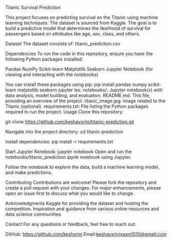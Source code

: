 Titanic Survival Prediction

This project focuses on predicting survival on the Titanic using machine learning techniques. The dataset is sourced from Kaggle. The goal is to build a predictive model that determines the likelihood of survival for passengers based on attributes like age, sex, class, and others.

Dataset
The dataset consists of:
titanic_prediction.csv

Dependencies
To run the code in this repository, ensure you have the following Python packages installed:

Pandas
NumPy
Scikit-learn
Matplotlib
Seaborn
Jupyter Notebook (for viewing and interacting with the notebooks)

You can install these packages using pip:
pip install pandas numpy scikit-learn matplotlib seaborn jupyter
les.
notebooks/: Jupyter notebook(s) with data analysis, model building, and evaluation.
README.md: This file, providing an overview of the project.
titanic_image.jpg: Image related to the Titanic (optional).
requirements.txt: File listing the Python packages required to run the project.
Usage
Clone this repository:

git clone https://github.com/keshavsrini/titanic-prediction.git

Navigate into the project directory:
cd titanic-prediction

Install dependencies:
pip install -r requirements.txt

Start Jupyter Notebook:
jupyter notebook
Open and run the notebooks/titanic_prediction.ipynb notebook using Jupyter.

Follow the notebook to explore the data, build a machine learning model, and make predictions.

Contributing
Contributions are welcome! Please fork the repository and create a pull request with your changes. For major enhancements, please open an issue first to discuss what you would like to change.


Acknowledgments
Kaggle for providing the dataset and hosting the competition.
Inspiration and guidance from various online resources and data science communities.

Contact
For any questions or feedback, feel free to reach out:


GitHub: https://github.com/keshsrini
Email:keshavsrinivasm1510@gmail.com
